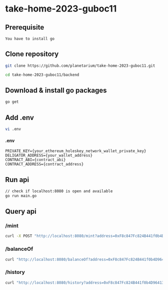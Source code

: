 # take-home-2023-guboc11

## Prerequisite
```
You have to install go
```

## Clone repository
```bash
git clone https://github.com/planetarium/take-home-2023-guboc11.git

cd take-home-2023-guboc11/backend
```

## Download & install go packages
```bash
go get
```

## Add .env
```bash
vi .env
```
#### .env
```
PRIVATE_KEY={your_ethereum_holeskey_network_wallet_private_key}
DELIGATOR_ADDRESS={your_wallet_address}
CONTRACT_ABI={contract_abi}
CONTRACT_ADDRESS={contract_address}
```

## Run api
```bash
// check if localhost:8080 is open and available
go run main.go
```

## Query api
### /mint
```bash
curl -X POST "http://localhost:8080/mint?address=0xF8c847Fc824B441f0b4D9641371e6eD3f56CF145"
```
### /balanceOf
```bash
curl "http://localhost:8080/balanceOf?address=0xF8c847Fc824B441f0b4D9641371e6eD3f56CF145"
```
### /history
```bash
curl "http://localhost:8080/history?address=0xF8c847Fc824B441f0b4D9641371e6eD3f56CF145"
```